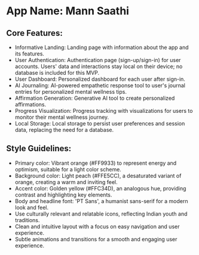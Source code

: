 # **App Name**: Mann Saathi

## Core Features:

- Informative Landing: Landing page with information about the app and its features.
- User Authentication: Authentication page (sign-up/sign-in) for user accounts. Users' data and interactions stay local on their device; no database is included for this MVP.
- User Dashboard: Personalized dashboard for each user after sign-in.
- AI Journaling: AI-powered empathetic response tool to user's journal entries for personalized mental wellness tips.
- Affirmation Generation: Generative AI tool to create personalized affirmations.
- Progress Visualization: Progress tracking with visualizations for users to monitor their mental wellness journey.
- Local Storage: Local storage to persist user preferences and session data, replacing the need for a database.

## Style Guidelines:

- Primary color: Vibrant orange (#FF9933) to represent energy and optimism, suitable for a light color scheme.
- Background color: Light peach (#FFE5CC), a desaturated variant of orange, creating a warm and inviting feel.
- Accent color: Golden yellow (#FFC34D), an analogous hue, providing contrast and highlighting key elements.
- Body and headline font: 'PT Sans', a humanist sans-serif for a modern look and feel.
- Use culturally relevant and relatable icons, reflecting Indian youth and traditions.
- Clean and intuitive layout with a focus on easy navigation and user experience.
- Subtle animations and transitions for a smooth and engaging user experience.